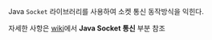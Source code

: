 Java `Socket` 라이브러리를 사용하여 소켓 통신 동작방식을 익힌다.

자세한 사항은 [wiki](https://github.com/baksakcci/chat-api-server/wiki#java-socket-%ED%86%B5%EC%8B%A0)에서 **Java Socket 통신** 부분 참조